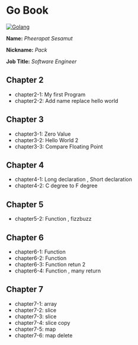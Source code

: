 # Go Book

[![Golang](http://cyber-dojo.org/images/avatars/dolphin.jpg)](https://golang.org/)

**Name:** *Pheerapat Sesamut*

**Nickname:** *Pack*

**Job Title:** *Software Engineer*

## Chapter 2
* chapter2-1: My first Program
* chapter2-2: Add name replace hello world

## Chapter 3
* chapter3-1: Zero Value
* chapter3-2: Hello World 2
* chapter3-3: Compare Floating Point

## Chapter 4
* chapter4-1: Long declaration , Short declaration
* chapter4-2: C degree to F degree

## Chapter 5
* chapter5-2: Function , fizzbuzz

## Chapter 6
* chapter6-1: Function
* chapter6-2: Function
* chapter6-3: Function retun 2
* chapter6-4: Function , many return

## Chapter 7
* chapter7-1: array
* chapter7-2: slice
* chapter7-3: slice
* chapter7-4: slice copy
* chapter7-5: map
* chapter7-6: map delete